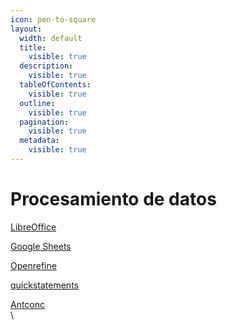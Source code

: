 ```yaml
---
icon: pen-to-square
layout:
  width: default
  title:
    visible: true
  description:
    visible: true
  tableOfContents:
    visible: true
  outline:
    visible: true
  pagination:
    visible: true
  metadata:
    visible: true
---
```


# Procesamiento de datos

[LibreOffice](https://es.libreoffice.org/)

[Google Sheets](https://www.google.com/aclk?sa=L\&ai=DChsSEwibwY_QzIGPAxWmo1oFHWeeC-kYACICCAEQABoCdnU\&co=1\&ase=2\&cce=2\&category=acrcp_v1_37\&sig=AOD64_21EFPPAqSNPzLASoaNLSRAaAdYwg\&q\&nis=4\&adurl\&ved=2ahUKEwi5-4nQzIGPAxUhRjABHcWtL_EQ0Qx6BAgJEAE)

[Openrefine ](https://openrefine.org/)

[quickstatements](https://quickstatements.toolforge.org/)

[Antconc](https://www.laurenceanthony.net/software/antconc/)\
\
